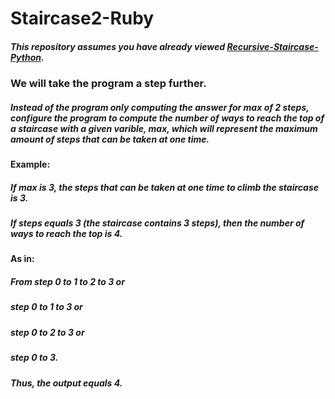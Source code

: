 # Staircase2-Ruby


##### This repository assumes you have already viewed [Recursive-Staircase-Python](https://github.com/Amjad-H-Ali/Recursive-Staircase-Ruby).

### We will take the program a step further.

#####  Instead of the program only computing the answer for max of 2 steps, configure the program to compute the number of ways to reach the top of a staircase with a given varible, _max_, which will represent the maximum amount of steps that can be taken at one time.

#### Example:

##### If _max_ is _3_, the steps that can be taken at one time to climb the staircase is _3_.

##### If _steps_ equals 3 (the staircase contains 3 steps), then the number of ways to reach the top is 4.

#### As in:

##### From step 0 to 1 to 2 to 3 or

##### step 0 to 1 to 3 or

##### step 0 to 2 to 3 or 

##### step 0 to 3.

##### Thus, the output equals 4.
